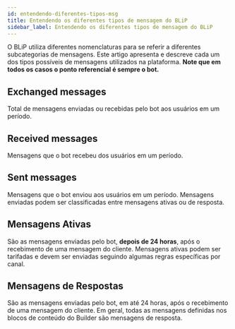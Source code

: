 ```yaml
---
id: entendendo-diferentes-tipos-msg
title: Entendendo os diferentes tipos de mensagem do BLiP
sidebar_label: Entendendo os diferentes tipos de mensagem do BLiP
---
```


O BLiP utiliza diferentes nomenclaturas para se referir a diferentes subcategorias de mensagens. Este artigo apresenta e descreve cada um dos tipos possíveis de mensagens utilizados na plataforma. **Note que em todos os casos o ponto referencial é sempre o bot.**

## Exchanged messages
Total de mensagens enviadas ou recebidas pelo bot aos usuários em um período.

## Received messages
Mensagens que o bot recebeu dos usuários em um período.

## Sent messages
Mensagens que o bot enviou aos usuários em um período. Mensagens enviadas podem ser classificadas entre mensagens ativas ou de resposta.

## Mensagens Ativas
São as mensagens enviadas pelo bot, **depois de 24 horas**, após o recebimento de uma mensagem do cliente. Mensagens ativas podem ser tarifadas e devem ser enviadas seguindo algumas regras específicas por canal.

## Mensagens de Respostas
São as mensagens enviadas pelo bot, em até 24 horas, após o recebimento de uma mensagem do cliente. Em geral, todas as mensagens definidas nos blocos de conteúdo do Builder são mensagens de resposta.
